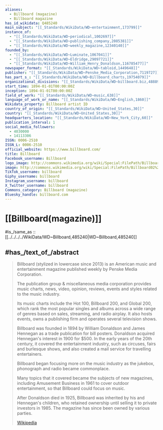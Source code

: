 ```yaml
---
aliases:
  - Billboard (magazine)
  - Billboard magazine
has_id_wikidata: Q485240
main_subject: "[[_Standards/WikiData/WD~entertainment,173799]]"
instance_of:
  - "[[_Standards/WikiData/WD~periodical,1002697]]"
  - "[[_Standards/WikiData/WD~publishing_company,2085381]]"
  - "[[_Standards/WikiData/WD~weekly_magazine,12340140]]"
founded_by:
  - "[[_Standards/WikiData/WD~Luminate,1067041]]"
  - "[[_Standards/WikiData/WD~Eldridge,29097721]]"
  - "[[_Standards/WikiData/WD~William_Henry_Donaldson,116785477]]"
newspaper_format: "[[_Standards/WikiData/WD~tabloid,1449648]]"
publisher: "[[_Standards/WikiData/WD~Penske_Media_Corporation,7119727]]"
has_part_s_: "[[_Standards/WikiData/WD~Billboard_charts,19754079]]"
organizational_divisions: "[[_Standards/WikiData/WD~billboard.biz,48889637]]"
start_time: 1894-01-01T00:00:00Z
inception: 1894-01-01T00:00:00Z
field_of_work: "[[_Standards/WikiData/WD~music,638]]"
language_of_work_or_name: "[[_Standards/WikiData/WD~English,1860]]"
Wikidata_property: Billboard artist ID
country_of_origin: "[[_Standards/WikiData/WD~United_States,30]]"
country: "[[_Standards/WikiData/WD~United_States,30]]"
headquarters_location: "[[_Standards/WikiData/WD~New_York_City,60]]"
publication_interval: 1
social_media_followers:
  - 4030000
  - 14113306
ISSN: 0006-2510
ISSN_L: 0006-2510
official_website: https://www.billboard.com/
title: Billboard
Facebook_username: Billboard
logo_image: http://commons.wikimedia.org/wiki/Special:FilePath/Billboard%20logo.svg
image: http://commons.wikimedia.org/wiki/Special:FilePath/Billboard02%2010thAnniv.jpg
TikTok_username: billboard
Giphy_username: billboard
Instagram_username: billboard
X_Twitter_username: billboard
Commons_category: Billboard (magazine)
Bluesky_handle: billboard.com
---
```


# [[Billboard(magazine)]] 

#is_/same_as :: [[../../../../WikiData/WD~Billboard,485240|WD~Billboard,485240]]  

## #has_/text_of_/abstract 

> Billboard (stylized in lowercase since 2013) is an American music and entertainment magazine 
> published weekly by Penske Media Corporation. 
> 
> The publication group & miscellaneous media corporation provides music charts, 
> news, video, opinion, reviews, events and styles related to the music industry. 
> 
> Its music charts include the Hot 100, Billboard 200, and Global 200, 
> which rank the most popular singles and albums across a wide range of genres 
> based on sales, streaming, and radio airplay. 
> It also hosts events, owns a publishing firm and operates several television shows.
>
> Billboard was founded in 1894 by William Donaldson and James Hennegan 
> as a trade publication for bill posters. 
> Donaldson acquired Hennegan's interest in 1900 for $500. 
> In the early years of the 20th century, it covered the entertainment industry, such as circuses, 
> fairs and burlesque shows, and also created a mail service for travelling entertainers. 
> 
> Billboard began focusing more on the music industry 
> as the jukebox, phonograph and radio became commonplace. 
> 
> Many topics that it covered became the subjects of new magazines, 
> including Amusement Business in 1961 to cover outdoor entertainment, 
> so that Billboard could focus on music. 
> 
> After Donaldson died in 1925, Billboard was inherited by his and Hennegan's children, 
> who retained ownership until selling it to private investors in 1985. 
> The magazine has since been owned by various parties.
>
> [Wikipedia](https://en.wikipedia.org/wiki/Billboard%20(magazine)) 


